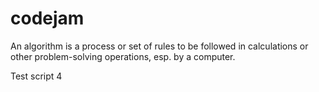 codejam
==========

An algorithm is a process or set of rules to be followed in calculations or other problem-solving operations, esp. by a computer.

Test script 4

